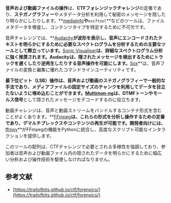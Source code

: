 **音声および動画ファイルの操作**は、**CTFフォレンジックチャレンジ**の定番であり、**ステガノグラフィー**やメタデータ分析を利用して秘密のメッセージを隠したり明らかにしたりします。**[mediainfo](https://mediaarea.net/en/MediaInfo)**や**`exiftool`**などのツールは、ファイルメタデータを検査し、コンテンツタイプを特定するために不可欠です。

音声チャレンジでは、**[Audacity](http://www.audacityteam.org/)**が波形を表示し、音声にエンコードされたテキストを明らかにするために必要なスペクトログラムを分析するための主要なツールとして際立っています。**[Sonic Visualiser](http://www.sonicvisualiser.org/)**は、詳細なスペクトログラム分析に強く推奨されます。**Audacity**は、隠されたメッセージを検出するためにトラックを遅くしたり逆再生したりする音声操作を可能にします。**[Sox](http://sox.sourceforge.net/)**は、音声ファイルの変換と編集に優れたコマンドラインユーティリティです。

**最下位ビット（LSB）**操作は、音声および動画のステガノグラフィーで一般的な手法であり、メディアファイルの固定サイズのチャンクを利用してデータを目立たないように埋め込むことができます。**[Multimon-ng](http://tools.kali.org/wireless-attacks/multimon-ng)**は、**DTMFトーン**や**モールス信号**として隠されたメッセージをデコードするのに役立ちます。

動画チャレンジは、音声と動画ストリームをバンドルするコンテナ形式を含むことがよくあります。**[FFmpeg](http://ffmpeg.org/)**は、これらの形式を分析し操作するための定番であり、デマルチプレックスやコンテンツの再生が可能です。開発者向けには、**[ffmpy](http://ffmpy.readthedocs.io/en/latest/examples.html)**がFFmpegの機能をPythonに統合し、高度なスクリプト可能なインタラクションを提供します。

このツールの配列は、CTFチャレンジで必要とされる多様性を強調しており、参加者は音声および動画ファイル内の隠されたデータを明らかにするために幅広い分析および操作技術を駆使しなければなりません。

## 参考文献
* [https://trailofbits.github.io/ctf/forensics/](https://trailofbits.github.io/ctf/forensics/)
